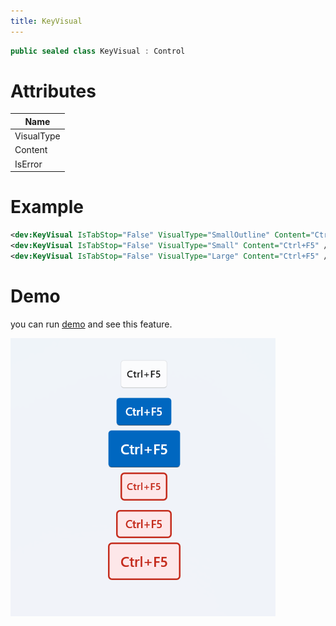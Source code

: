 ```yaml
---
title: KeyVisual
---
```


```cs
public sealed class KeyVisual : Control
```

# Attributes

|Name|
|-|
|VisualType|
|Content|
|IsError|

# Example

```xml
<dev:KeyVisual IsTabStop="False" VisualType="SmallOutline" Content="Ctrl+F5" />
<dev:KeyVisual IsTabStop="False" VisualType="Small" Content="Ctrl+F5" />
<dev:KeyVisual IsTabStop="False" VisualType="Large" Content="Ctrl+F5" />
```

# Demo
you can run [demo](https://github.com/Ghost1372/DevWinUI) and see this feature.

![DevWinUI](https://raw.githubusercontent.com/ghost1372/Resources/main/SettingsUI/Samples/KeyVisual.png)
